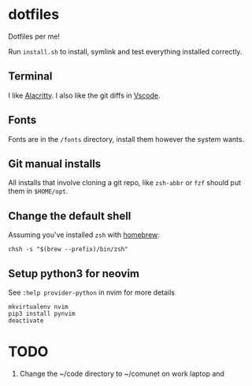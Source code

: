 # dotfiles

Dotfiles per me!

Run `install.sh` to install, symlink and test everything installed correctly.

## Terminal

I like [Alacritty](https://github.com/alacritty/alacritty). I also like the git
diffs in [Vscode](https://code.visualstudio.com/docs/setup/setup-overview).

## Fonts

Fonts are in the `/fonts` directory, install them however the system wants.

## Git manual installs

All installs that involve cloning a git repo, like `zsh-abbr` or `fzf` should
put them in `$HOME/opt`.

## Change the default shell

Assuming you've installed `zsh` with [homebrew](https://brew.sh/):

```
chsh -s "$(brew --prefix)/bin/zsh"
```

## Setup python3 for neovim

See `:help provider-python` in nvim for more details

```
mkvirtualenv nvim
pip3 install pynvim
deactivate
```

# TODO

1. Change the ~/code directory to ~/comunet on work laptop and

